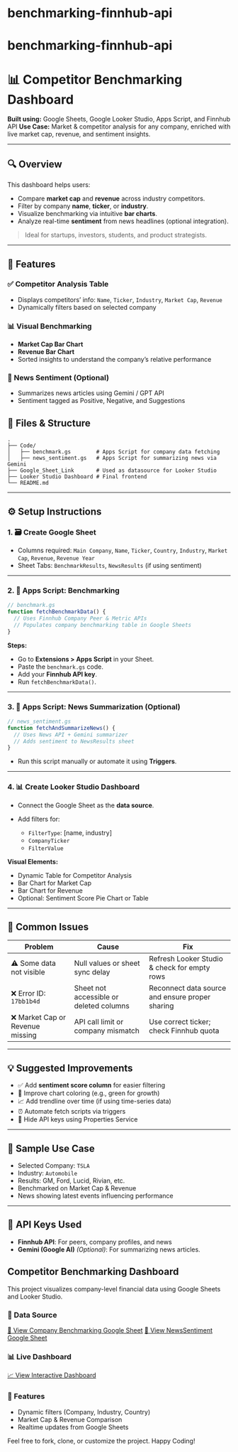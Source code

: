 # benchmarking-finnhub-api

# benchmarking-finnhub-api

# 📊 Competitor Benchmarking Dashboard

**Built using:** Google Sheets, Google Looker Studio, Apps Script, and Finnhub API
**Use Case:** Market & competitor analysis for any company, enriched with live market cap, revenue, and sentiment insights.

---

## 🔍 Overview

This dashboard helps users:

* Compare **market cap** and **revenue** across industry competitors.
* Filter by company **name**, **ticker**, or **industry**.
* Visualize benchmarking via intuitive **bar charts**.
* Analyze real-time **sentiment** from news headlines (optional integration).

> Ideal for startups, investors, students, and product strategists.

---

## 📁 Features

### ✅ Competitor Analysis Table

* Displays competitors’ info: `Name`, `Ticker`, `Industry`, `Market Cap`, `Revenue`
* Dynamically filters based on selected company

### 📊 Visual Benchmarking

* **Market Cap Bar Chart**
* **Revenue Bar Chart**
* Sorted insights to understand the company’s relative performance

### 📰 News Sentiment (Optional)

* Summarizes news articles using Gemini / GPT API
* Sentiment tagged as Positive, Negative, and Suggestions


## 📂 Files & Structure

```
.
├── Code/
│   ├── benchmark.gs        # Apps Script for company data fetching
│   ├── news_sentiment.gs   # Apps Script for summarizing news via Gemini
├── Google_Sheet_Link       # Used as datasource for Looker Studio
├── Looker Studio Dashboard # Final frontend
└── README.md
```

---

## ⚙️ Setup Instructions

### 1. 🗃️ Create Google Sheet

* Columns required: `Main Company`, `Name`, `Ticker`, `Country`, `Industry`, `Market Cap`, `Revenue`, `Revenue Year`
* Sheet Tabs: `BenchmarkResults`, `NewsResults` (if using sentiment)

---

### 2. 🧠 Apps Script: Benchmarking

```js
// benchmark.gs
function fetchBenchmarkData() {
  // Uses Finnhub Company Peer & Metric APIs
  // Populates company benchmarking table in Google Sheets
}
```

**Steps:**

* Go to **Extensions > Apps Script** in your Sheet.
* Paste the `benchmark.gs` code.
* Add your **Finnhub API key**.
* Run `fetchBenchmarkData()`.

---

### 3. 🧠 Apps Script: News Summarization (Optional)

```js
// news_sentiment.gs
function fetchAndSummarizeNews() {
  // Uses News API + Gemini summarizer
  // Adds sentiment to NewsResults sheet
}
```

* Run this script manually or automate it using **Triggers**.

---

### 4. 📊 Create Looker Studio Dashboard

* Connect the Google Sheet as the **data source**.
* Add filters for:

  * `FilterType`: \[name, industry]
  * `CompanyTicker`
  * `FilterValue`

**Visual Elements:**

* Dynamic Table for Competitor Analysis
* Bar Chart for Market Cap
* Bar Chart for Revenue
* Optional: Sentiment Score Pie Chart or Table

---

## 🔁 Common Issues

| Problem                         | Cause                                   | Fix                                             |
| ------------------------------- | --------------------------------------- | ----------------------------------------------- |
| ⚠️ Some data not visible        | Null values or sheet sync delay         | Refresh Looker Studio & check for empty rows    |
| ❌ Error ID: `17bb1b4d`          | Sheet not accessible or deleted columns | Reconnect data source and ensure proper sharing |
| ❌ Market Cap or Revenue missing | API call limit or company mismatch      | Use correct ticker; check Finnhub quota         |

---

## 💡 Suggested Improvements

* ✅ Add **sentiment score column** for easier filtering
* 🎨 Improve chart coloring (e.g., green for growth)
* 📈 Add trendline over time (if using time-series data)
* ⏰ Automate fetch scripts via triggers
* 🔐 Hide API keys using Properties Service

---

## 🧪 Sample Use Case

* Selected Company: `TSLA`
* Industry: `Automobile`
* Results: GM, Ford, Lucid, Rivian, etc.
* Benchmarked on Market Cap & Revenue
* News showing latest events influencing performance

---

## 🔐 API Keys Used

* **Finnhub API**: For peers, company profiles, and news
* **Gemini (Google AI)** *(Optional)*: For summarizing news articles.

## Competitor Benchmarking Dashboard

This project visualizes company-level financial data using Google Sheets and Looker Studio.

### 🔗 Data Source
[📄 View Company Benchmarking Google Sheet](https://docs.google.com/spreadsheets/d/1OO91n_b7j71uuOcej4kJNbUeoQNYEsMfWotEWjYPMs0/edit?usp=sharing)
[📄 View NewsSentiment Google Sheet](https://docs.google.com/spreadsheets/d/1z6X3QzcoKGqnV5DYLJUa29bWl_UzEmzA7fFD0AcPLH8/edit?usp=sharing)

### 📊 Live Dashboard
[📈 View Interactive Dashboard](https://lookerstudio.google.com/s/v16o1uq_HZ8)

### 🧾 Features
- Dynamic filters (Company, Industry, Country)
- Market Cap & Revenue Comparison
- Realtime updates from Google Sheets


Feel free to fork, clone, or customize the project.
Happy Coding!

